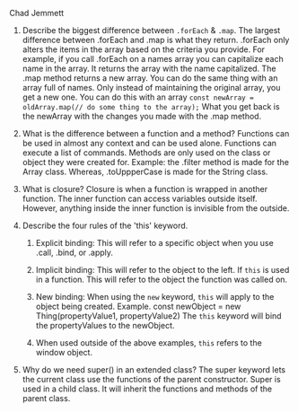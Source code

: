 Chad Jemmett

1. Describe the biggest difference between `.forEach` & `.map`.
  The largest difference between .forEach and .map is what they return. .forEach only alters the items in the array based on the criteria you provide. For example, if you call .forEach on a names array you can capitalize each name in the array. It returns the array with the name capitalized. The .map method returns a new array. You can do the same thing with an array full of names. Only instead of maintaining the original array, you get a new one. You can do this with an array `const newArray = oldArray.map(// do some thing to the array);` What you get back is the newArray with the changes you made with the .map method.



2. What is the difference between a function and a method?
  Functions can be used in almost any context and can be used alone. Functions can execute a list of commands.  Methods are only used on the class or object they were created for. Example: the .filter method is made for the Array class. Whereas, .toUppperCase is made for the String class.



3. What is closure?
  Closure is when a function is wrapped in another function. The inner function can access variables outside itself. However, anything inside the inner function is invisible from the outside.



4. Describe the four rules of the 'this' keyword.
    1. Explicit binding: This will refer to a specific object when you use .call, .bind, or .apply.
    2. Implicit binding: This will refer to the object to the left. If `this` is used in a function. This will refer to the object the function was called on.
    3. New binding: When using the `new` keyword, `this` will apply to the object being created. Example. 
      const newObject = new Thing(propertyValue1, propertyValue2)
      The `this` keyword will bind the propertyValues to the newObject.

    4. When used outside of the above examples, `this` refers to the window object.




5. Why do we need super() in an extended class?
  The super keyword lets the current class use the functions of the parent constructor. Super is used in a child class. It will inherit the functions and methods of the parent class.

